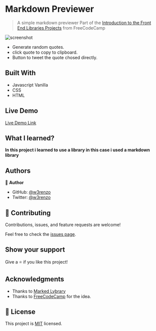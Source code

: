 # Markdown Previewer

> A simple markdown previewer
> Part of the [Introduction to the Front End Libraries Projects](https://www.freecodecamp.org/learn/front-end-libraries/front-end-libraries-projects/build-a-markdown-previewer) from FreeCodeCamp

![screenshot](https://i.imgur.com/DfC8gve.png)

- Generate random quotes.
- click quote to copy to clipboard.
- Button to tweet the quote chosed directly.

## Built With

- Javascript Vanilla
- CSS
- HTML

## Live Demo

[Live Demo Link](https://codepen.io/w3renzo/full/MWjmVoj)

## What I learned?

**In this project i learned to use a library in this case i used a markdown library**

## Authors

👤 **Author**

- GitHub: [@w3renzo](https://github.com/w3renzo)
- Twitter: [@w3renzo](https://twitter.com/w3renzo)

## 🤝 Contributing

Contributions, issues, and feature requests are welcome!

Feel free to check the [issues page](issues/).

## Show your support

Give a ⭐️ if you like this project!

## Acknowledgments

- Thanks to [Marked Lybrary](https://github.com/markedjs/marked?utm_source=cdnjs&utm_medium=cdnjs_link&utm_campaign=cdnjs_library)
- Thanks to [FreeCodeCamp](https://www.freecodecamp.org/learn/front-end-libraries/front-end-libraries-projects/build-a-random-quote-machine) for the idea.

## 📝 License

This project is [MIT](lic.url) licensed.
